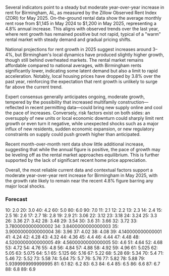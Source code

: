Several indicators point to a steady but moderate year-over-year increase in rent for Birmingham, AL, as measured by the Zillow Observed Rent Index (ZORI) for May 2025. On-the-ground rental data show the average monthly rent rose from $1,145 in May 2024 to $1,200 in May 2025, representing a 4.8% annual increase. This aligns with observed trends over the last year, where rent growth has remained positive but not rapid, typical of a "warm" rental market with steady demand and gradual pricing shifts.

National projections for rent growth in 2025 suggest increases around 3–4%, but Birmingham's local dynamics have produced slightly higher growth, though still behind overheated markets. The rental market remains affordable compared to national averages, with Birmingham rents significantly lower, indicating some latent demand but also a limit to rapid acceleration. Notably, local housing prices have dropped by 3.8% over the past year, reinforcing the expectation that rent growth is unlikely to surge far above the current trend.

Expert consensus generally anticipates ongoing, moderate growth, tempered by the possibility that increased multifamily construction—reflected in recent permitting data—could bring new supply online and cool the pace of increases. Conversely, risk factors exist on both sides: an oversupply of new units or local economic downturn could sharply limit rent growth or even turn it negative, while unexpected shocks such as a major influx of new residents, sudden economic expansion, or new regulatory constraints on supply could push growth higher than anticipated.

Recent month-over-month rent data show little additional increase, suggesting that while the annual figure is positive, the pace of growth may be leveling off as the rental market approaches equilibrium. This is further supported by the lack of significant recent home price appreciation.

Overall, the most reliable current data and contextual factors support a moderate year-over-year rent increase for Birmingham in May 2025, with the growth rate likely to remain near the recent 4.8% figure barring any major local shocks.

### Forecast

10: 2.0
20: 3.0
40: 4.2
60: 5.0
80: 6.0
90: 7.0
11: 2.1
12: 2.2
13: 2.3
14: 2.4
15: 2.5
16: 2.6
17: 2.7
18: 2.8
19: 2.9
21: 3.06
22: 3.12
23: 3.18
24: 3.24
25: 3.3
26: 3.36
27: 3.42
28: 3.48
29: 3.54
30: 3.6
31: 3.66
32: 3.72
33: 3.7800000000000002
34: 3.8400000000000003
35: 3.9000000000000004
36: 3.96
37: 4.02
38: 4.08
39: 4.140000000000001
41: 4.24
42: 4.28
43: 4.32
44: 4.36
45: 4.4
46: 4.44
47: 4.48
48: 4.5200000000000005
49: 4.5600000000000005
50: 4.6
51: 4.64
52: 4.68
53: 4.72
54: 4.76
55: 4.8
56: 4.84
57: 4.88
58: 4.92
59: 4.96
61: 5.025
62: 5.05
63: 5.075
64: 5.1
65: 5.125
66: 5.16
67: 5.22
68: 5.28
69: 5.34
70: 5.4
71: 5.46
72: 5.52
73: 5.58
74: 5.64
75: 5.7
76: 5.76
77: 5.82
78: 5.88
79: 5.9399999999999995
81: 6.1
82: 6.2
83: 6.3
84: 6.4
85: 6.5
86: 6.6
87: 6.7
88: 6.8
89: 6.9